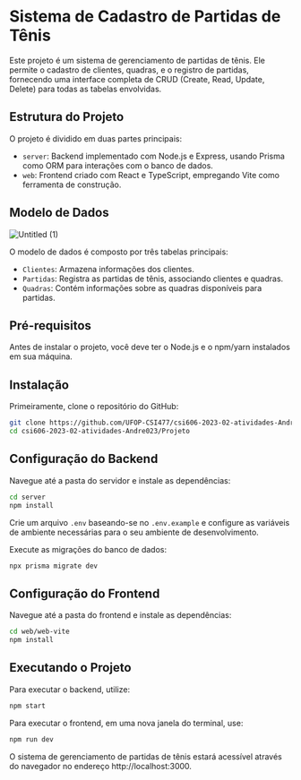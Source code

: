 # Sistema de Cadastro de Partidas de Tênis

Este projeto é um sistema de gerenciamento de partidas de tênis. Ele permite o cadastro de clientes, quadras, e o registro de partidas, fornecendo uma interface completa de CRUD (Create, Read, Update, Delete) para todas as tabelas envolvidas.

## Estrutura do Projeto

O projeto é dividido em duas partes principais:

- `server`: Backend implementado com Node.js e Express, usando Prisma como ORM para interações com o banco de dados.
- `web`: Frontend criado com React e TypeScript, empregando Vite como ferramenta de construção.

## Modelo de Dados

![Untitled (1)](https://github.com/UFOP-CSI477/csi606-2023-02-atividades-Andre023/assets/89217876/be569cb6-1264-4fc5-aec3-d28798db23c0)

O modelo de dados é composto por três tabelas principais:

- `Clientes`: Armazena informações dos clientes.
- `Partidas`: Registra as partidas de tênis, associando clientes e quadras.
- `Quadras`: Contém informações sobre as quadras disponíveis para partidas.

## Pré-requisitos

Antes de instalar o projeto, você deve ter o Node.js e o npm/yarn instalados em sua máquina.

## Instalação

Primeiramente, clone o repositório do GitHub:

```bash
git clone https://github.com/UFOP-CSI477/csi606-2023-02-atividades-Andre023.git
cd csi606-2023-02-atividades-Andre023/Projeto
```

## Configuração do Backend

Navegue até a pasta do servidor e instale as dependências:

```bash
cd server
npm install
```

Crie um arquivo `.env` baseando-se no `.env.example` e configure as variáveis de ambiente necessárias para o seu ambiente de desenvolvimento.

Execute as migrações do banco de dados:

```bash
npx prisma migrate dev
```

## Configuração do Frontend

Navegue até a pasta do frontend e instale as dependências:

```bash
cd web/web-vite
npm install
```
## Executando o Projeto

Para executar o backend, utilize:

```bash
npm start
```

Para executar o frontend, em uma nova janela do terminal, use:

```bash
npm run dev
```

O sistema de gerenciamento de partidas de tênis estará acessível através do navegador no endereço http://localhost:3000.
